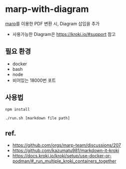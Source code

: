 # marp-with-diagram

[marp](https://marp.app/)를 이용한 PDF 변환 시, Diagram 삽입을 추가

- 사용가능한 Diagram은 https://kroki.io/#support 참고

## 필요 환경

- docker
- bash
- node
- 비어있는 18000번 포트

## 사용법

```
npm install
```

```
./run.sh [markdown file path]
```

## ref.

- https://github.com/orgs/marp-team/discussions/207
- https://github.com/kazumatu981/markdown-it-kroki
- https://docs.kroki.io/kroki/setup/use-docker-or-podman/#_run_multiple_kroki_containers_together
